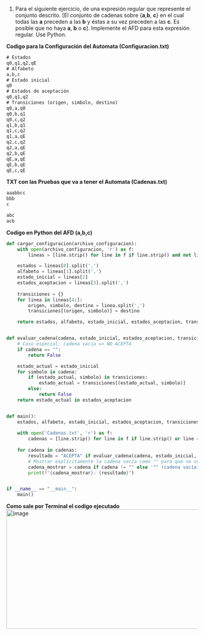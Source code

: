 1. Para el siguiente ejercicio, de una expresión regular que represente el conjunto descrito. [El conjunto de cadenas sobre {**a**,**b**, **c**} en el cual todas las **a** preceden a las **b** y 
éstas a su vez preceden a las **c**. Es posible que no haya **a**, **b** o **c**]. Implemente el AFD para esta expresión 
regular. Use Python.

**Codigo para la Configuración del Automata (Configuracion.txt)**
```txt
# Estados
q0,q1,q2,qE
# Alfabeto
a,b,c
# Estado inicial
q0
# Estados de aceptación
q0,q1,q2
# Transiciones (origen, simbolo, destino)
q0,a,q0
q0,b,q1
q0,c,q2
q1,b,q1
q1,c,q2
q1,a,qE
q2,c,q2
q2,a,qE
q2,b,qE
qE,a,qE
qE,b,qE
qE,c,qE

```
**TXT con las Pruebas que va a tener el Automata (Cadenas.txt)**
```txt
aaabbcc
bbb
c

abc
acb

```
**Codigo en Python del AFD (a,b,c)**
```python
def cargar_configuracion(archivo_configuracion):
    with open(archivo_configuracion, 'r') as f:
        lineas = [line.strip() for line in f if line.strip() and not line.startswith("#")]

    estados = lineas[0].split(',')
    alfabeto = lineas[1].split(',')
    estado_inicial = lineas[2]
    estados_aceptacion = lineas[3].split(',')
    
    transiciones = {}
    for linea in lineas[4:]:
        origen, simbolo, destino = linea.split(',')
        transiciones[(origen, simbolo)] = destino

    return estados, alfabeto, estado_inicial, estados_aceptacion, transiciones


def evaluar_cadena(cadena, estado_inicial, estados_aceptacion, transiciones):
    # Caso especial: cadena vacía => NO ACEPTA
    if cadena == "":
        return False

    estado_actual = estado_inicial
    for simbolo in cadena:
        if (estado_actual, simbolo) in transiciones:
            estado_actual = transiciones[(estado_actual, simbolo)]
        else:
            return False
    return estado_actual in estados_aceptacion


def main():
    estados, alfabeto, estado_inicial, estados_aceptacion, transiciones = cargar_configuracion('Configuracion.txt')
    
    with open('Cadenas.txt', 'r') as f:
        cadenas = [line.strip() for line in f if line.strip() or line == ""] 
    
    for cadena in cadenas:
        resultado = "ACEPTA" if evaluar_cadena(cadena, estado_inicial, estados_aceptacion, transiciones) else "NO ACEPTA"
        # Mostrar explícitamente la cadena vacía como "" para que se vea
        cadena_mostrar = cadena if cadena != "" else '"" (cadena vacía)'
        print(f"{cadena_mostrar}: {resultado}")


if __name__ == "__main__":
    main()
```
**Como sale por Terminal el codigo ejecutado**
<img width="1619" height="315" alt="image" src="https://github.com/user-attachments/assets/2da1b857-9309-44eb-bbf2-ba9c05f3bdc8" />

